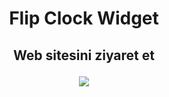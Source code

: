 <h1 align="center">Flip Clock Widget</h1>

<h2 align="center">Web sitesini ziyaret et
	
<a href=""><img src="https://img.icons8.com/?size=100&id=5X9gz4zZu1PV&format=png&color=000000" /></a>

</h2>
